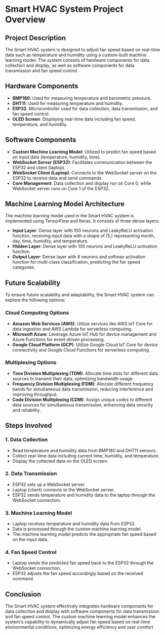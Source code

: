 # Smart HVAC System Project Overview

## Project Description
The Smart HVAC system is designed to adjust fan speed based on real-time data such as temperature and humidity using a custom-built machine learning model. The system consists of hardware components for data collection and display, as well as software components for data transmission and fan speed control.

## Hardware Components
- **BMP180**: Used for measuring temperature and barometric pressure.
- **DHT11**: Used for measuring temperature and humidity.
- **ESP32**: Microcontroller used for data collection, data transmission, and fan speed control.
- **OLED Screen**: Displaying real-time data including fan speed, temperature, and humidity.

## Software Components
- **Custom Machine Learning Model**: Utilized to predict fan speed based on input data (temperature, humidity, time).
- **WebSocket Server (ESP32)**: Facilitates communication between the ESP32 and client (laptop).
- **WebSocket Client (Laptop)**: Connects to the WebSocket server on the ESP32 to receive data and send commands.
- **Core Management**: Data collection and display run on Core 0, while WebSocket server runs on Core 1 of the ESP32.

## Machine Learning Model Architecture
The machine learning model used in the Smart HVAC system is implemented using TensorFlow and Keras. It consists of three dense layers:
- **Input Layer**: Dense layer with 100 neurons and LeakyReLU activation function, receiving input data with a shape of (5,) representing month, day, time, humidity, and temperature.
- **Hidden Layer**: Dense layer with 100 neurons and LeakyReLU activation function.
- **Output Layer**: Dense layer with 6 neurons and softmax activation function for multi-class classification, predicting the fan speed categories.

## Future Scalability
To ensure future scalability and adaptability, the Smart HVAC system can explore the following options:

### Cloud Computing Options
- **Amazon Web Services (AWS)**: Utilize services like AWS IoT Core for data ingestion and AWS Lambda for serverless computing.
- **Microsoft Azure**: Leverage Azure IoT Hub for device management and Azure Functions for event-driven processing.
- **Google Cloud Platform (GCP)**: Utilize Google Cloud IoT Core for device connectivity and Google Cloud Functions for serverless computing.

### Multiplexing Options
- **Time Division Multiplexing (TDM)**: Allocate time slots for different data sources to transmit their data, optimizing bandwidth usage.
- **Frequency Division Multiplexing (FDM)**: Allocate different frequency bands for simultaneous data transmission, reducing interference and improving throughput.
- **Code Division Multiplexing (CDM)**: Assign unique codes to different data sources for simultaneous transmission, enhancing data security and reliability.

## Steps Involved

### 1. Data Collection
   - Read temperature and humidity data from BMP180 and DHT11 sensors.
   - Collect real-time data including current time, humidity, and temperature.
   - Display the collected data on the OLED screen.

### 2. Data Transmission
   - ESP32 sets up a WebSocket server.
   - Laptop (client) connects to the WebSocket server.
   - ESP32 sends temperature and humidity data to the laptop through the WebSocket connection.

### 3. Machine Learning Model
   - Laptop receives temperature and humidity data from ESP32.
   - Data is processed through the custom machine learning model.
   - The machine learning model predicts the appropriate fan speed based on the input data.

### 4. Fan Speed Control
   - Laptop sends the predicted fan speed back to the ESP32 through the WebSocket connection.
   - ESP32 adjusts the fan speed accordingly based on the received command.

## Conclusion
The Smart HVAC system effectively integrates hardware components for data collection and display with software components for data transmission and fan speed control. The custom machine learning model enhances the system's capability to dynamically adjust fan speed based on real-time environmental conditions, optimizing energy efficiency and user comfort.
